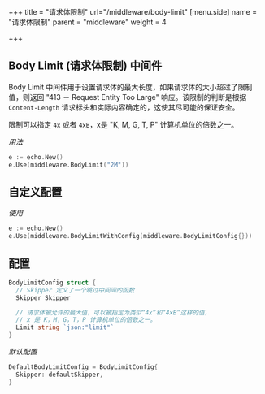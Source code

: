 +++
title = "请求体限制"
url="/middleware/body-limit"
[menu.side]
  name = "请求体限制"
  parent = "middleware"
  weight = 4

+++

## Body Limit (请求体限制) 中间件

Body Limit 中间件用于设置请求体的最大长度，如果请求体的大小超过了限制值，则返回 "413 － Request Entity Too Large" 响应。该限制的判断是根据 `Content-Length` 请求标头和实际内容确定的，这使其尽可能的保证安全。

限制可以指定 `4x` 或者 `4xB`，x是 "K, M, G, T, P" 计算机单位的倍数之一。

*用法*

```go
e := echo.New()
e.Use(middleware.BodyLimit("2M"))
```

## 自定义配置

*使用*

```go
e := echo.New()
e.Use(middleware.BodyLimitWithConfig(middleware.BodyLimitConfig{}))
```

## 配置

```go
BodyLimitConfig struct {
  // Skipper 定义了一个跳过中间间的函数
  Skipper Skipper

  // 请求体被允许的最大值，可以被指定为类似“4x”和“4xB”这样的值，
  // x 是 K，M，G，T，P 计算机单位的倍数之一。
  Limit string `json:"limit"`
}
```

*默认配置*

```go
DefaultBodyLimitConfig = BodyLimitConfig{
  Skipper: defaultSkipper,
}
```

